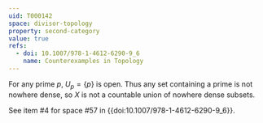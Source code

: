 ```yaml
---
uid: T000142
space: divisor-topology
property: second-category
value: true
refs:
  - doi: 10.1007/978-1-4612-6290-9_6
    name: Counterexamples in Topology
---
```

For any prime $p$, $U_p = \{p\}$ is open. Thus any set containing a prime is not nowhere dense, so $X$ is not a countable union of nowhere dense subsets.

See item #4 for space #57 in {{doi:10.1007/978-1-4612-6290-9_6}}.
